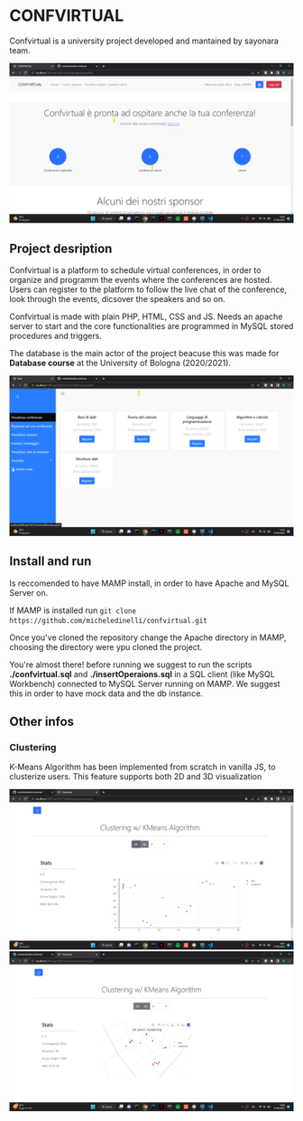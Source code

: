 # CONFVIRTUAL

Confvirtual is a university project developed and mantained by sayonara team. 

![Landing](assets/landing.png)

## Project desription

Confvirtual is a platform to schedule virtual conferences, in order to organize and programm the events where the conferences are hosted. Users can register to the platform to follow the live chat of the conference, look through the events, dicsover the speakers and so on.

Confvirtual is made with plain PHP, HTML, CSS and JS. Needs an apache server to start and the core functionalities are programmed in MySQL stored procedures and triggers.

The database is the main actor of the project beacuse this was made for **Database course** at the University of Bologna (2020/2021).

![Conferences](assets/conferenze.png)

## Install and run

Is reccomended to have MAMP install, in order to have Apache and MySQL Server on.

If MAMP is installed run ```git clone https://github.com/micheledinelli/confvirtual.git```

Once you've cloned the repository change the Apache directory in MAMP, choosing the directory were ypu cloned the project.

You're almost there! before running we suggest to run the scripts **./confvirtual.sql** and **./insertOperaions.sql** in a SQL client (like MySQL Workbench) connected to MySQL Server running on MAMP. We suggest this in order to have mock data and the db instance.

## Other infos

### Clustering

K-Means Algorithm has been implemented from scratch in vanilla JS, to clusterize users.
This feature supports both 2D and 3D visualization

![2D](assets/clustering2D.png)
![3D](assets/clustering3D.png)
